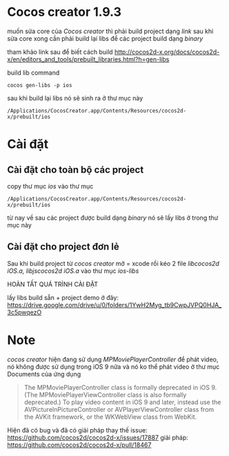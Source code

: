 # Cocos creator 1.9.3

muốn sửa core của *Cocos creator* thì phải build project dạng *link*
sau khi sửa core xong cần phải build lại libs để các project build dạng *binary*

tham khảo link sau để biết cách build
http://cocos2d-x.org/docs/cocos2d-x/en/editors_and_tools/prebuilt_libraries.html?h=gen-libs

build lib command
```
cocos gen-libs -p ios
```

sau khi build lại libs nó sẽ sinh ra ở thư mục này
```
/Applications/CocosCreator.app/Contents/Resources/cocos2d-x/prebuilt/ios
```

# Cài đặt

## Cài đặt cho toàn bộ các project

copy thư mục *ios* vào thư mục
```
/Applications/CocosCreator.app/Contents/Resources/cocos2d-x/prebuilt/ios
```

từ nay về sau các project được build dạng *binary* nó sẽ lấy libs ở trong thư mục này

## Cài đặt cho project đơn lẻ
Sau khi build project từ *cocos creator* mở = xcode rồi kéo 2 file *libcocos2d iOS.a, libjscocos2d iOS.a* vào thư mục *ios-libs* 

HOÀN TẤT QUÁ TRÌNH CÀI ĐẶT

lấy libs build sẵn + project demo ở đây:
https://drive.google.com/drive/u/0/folders/1YwH2Myg_tb9CwpJVPQ0HJA_3c5pwqezO


# Note
*cocos creator* hiện đang sử dụng *MPMoviePlayerController* để phát video, nó không được sử dụng trong iOS 9 nữa
và nó ko thể phát video ở thư mục Documents của ứng dụng

> The MPMoviePlayerController class is formally deprecated in iOS 9. (The MPMoviePlayerViewController class is also formally deprecated.) To play video content in iOS 9 and later, instead use the AVPictureInPictureController or AVPlayerViewController class from the AVKit framework, or the WKWebView class from WebKit.

Hiện đã có bug và đã có giải pháp thay thế
issue: https://github.com/cocos2d/cocos2d-x/issues/17887
giải pháp: https://github.com/cocos2d/cocos2d-x/pull/18467